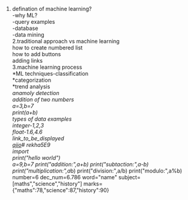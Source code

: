 1. defination of machine learning?  
   -why ML?  
   -query examples  
   -database  
   -data mining  
   2.traditional approach vs machine learning  
   how to create numbered list  
how to add buttons  
adding links  
3.machine learning process  
*ML techniques-classification  
*categorization  
*trend analysis  
*anamoly detection  
addition of two numbers  
a=3,b=7  
print(a+b)  
types of data examples  
integer-1,2,3  
float-1.6,4.6  
link_to_be_displayed  
[ajio](https://www.ajio.com/)# rekha5E9  
import  
print("hello world")  
a=9,b=7
print("addition:",a+b)
print("subtaction:",a-b)
print("multiplication:",a*b)
print("division:",a/b)
print("modulo:",a%b)
number=6
dec_num=6.786
word="name"
subject=[maths","science","history"]
marks={"maths":78,"science":87,"history":90}
